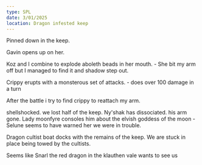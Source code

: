 ```yaml
---
type: SPL
date: 3/01/2025
location: Dragon infested keep
---
```


Pinned down in the keep.

Gavin opens up on her. 

Koz and I combine to explode aboleth beads in her mouth.
	- She bit my arm off but I managed to find it and shadow step out.

Crippy erupts with a monsterous set of attacks.
	- does over 100 damage in a turn


After the battle i try to find crippy to reattach my arm.

shellshocked. we lost half of the keep.
Ny'shak has dissociated. his arm gone.
Lady moonfyre consoles him about the elvish goddess of the moon
	- Selune seems to have warned her we were in trouble. 

Dragon cultist boat docks with the remains of the keep. 
We are stuck in place  being towed by the cultists. 

Seems like Snarl the red dragon in the klauthen vale wants to see us


